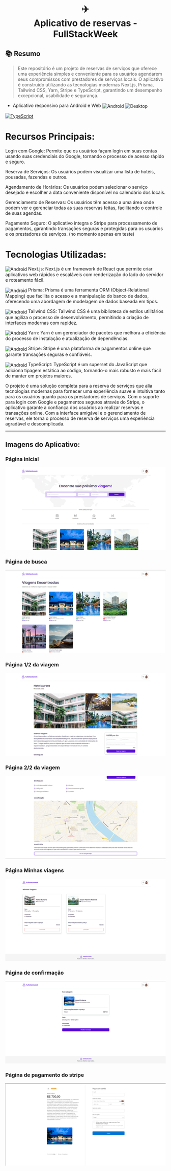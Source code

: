 <h1 align="center">
✈️<br>Aplicativo de reservas - FullStackWeek
</h1>

## 📚 Resumo

> Este repositório é um projeto de reservas de serviços que oferece uma experiência simples e conveniente para os usuários agendarem seus compromissos com prestadores de serviços locais. O aplicativo é construído utilizando as tecnologias modernas Next.js, Prisma, Tailwind CSS, Yarn, Stripe e TypeScript, garantindo um desempenho excepcional, usabilidade e segurança.

- Aplicativo responsivo para Android e Web
<img align="center" alt="Android" height="30" width="40" src="https://cdn-icons-png.flaticon.com/512/174/174836.png"> <img align="center" alt="Desktop" height="30" width="30" src="https://img.icons8.com/?size=512&id=iCwcOoy8tOGw&format=png">

<a href="https://full-stack-week.vercel.app" target="_blank">![TypeScript](https://img.shields.io/badge/ver-site-%23007ACC.svg?style=for-the-badge&logo=typescript&logoColor=white)</a>

# Recursos Principais:

Login com Google: Permite que os usuários façam login em suas contas usando suas credenciais do Google, tornando o processo de acesso rápido e seguro.

Reserva de Serviços: Os usuários podem visualizar uma lista de hotéis, pousadas, fazendas e outros.

Agendamento de Horários: Os usuários podem selecionar o serviço desejado e escolher a data conveniente disponível no calendário dos locais.

Gerenciamento de Reservas: Os usuários têm acesso a uma área onde podem ver e gerenciar todas as suas reservas feitas, facilitando o controle de suas agendas.

Pagamento Seguro: O aplicativo integra o Stripe para processamento de pagamentos, garantindo transações seguras e protegidas para os usuários e os prestadores de serviços. (no momento apenas em teste)

# Tecnologias Utilizadas:

<img align="center" alt="Android" height="30" width="30" src="https://www.drupal.org/files/project-images/nextjs-icon-dark-background.png"> Next.js: Next.js é um framework de React que permite criar aplicativos web rápidos e escaláveis com renderização do lado do servidor e roteamento fácil.

<img align="center" alt="Android" height="30" width="30" src="https://d2eip9sf3oo6c2.cloudfront.net/tags/images/000/001/287/square_480/prismaHD.png"> Prisma: Prisma é uma ferramenta ORM (Object-Relational Mapping) que facilita o acesso e a manipulação do banco de dados, oferecendo uma abordagem de modelagem de dados baseada em tipos.

<img align="center" alt="Android" height="30" width="30" src="https://avatars.githubusercontent.com/u/67109815?s=280&v=4"> Tailwind CSS: Tailwind CSS é uma biblioteca de estilos utilitários que agiliza o processo de desenvolvimento, permitindo a criação de interfaces modernas com rapidez.

<img align="center" alt="Android" height="30" width="30" src="https://seeklogo.com/images/Y/yarn-logo-F5E7A65FA2-seeklogo.com.png"> Yarn: Yarn é um gerenciador de pacotes que melhora a eficiência do processo de instalação e atualização de dependências.

<img align="center" alt="Android" height="30" width="30" src="https://img.icons8.com/?size=512&id=t9fIqVSKsYSK&format=png"> Stripe: Stripe é uma plataforma de pagamentos online que garante transações seguras e confiáveis.

<img align="center" alt="Android" height="30" width="30" src="https://img.icons8.com/?size=512&id=nCj4PvnCO0tZ&format=png"> TypeScript: TypeScript é um superset do JavaScript que adiciona tipagem estática ao código, tornando-o mais robusto e mais fácil de manter em projetos maiores.

O projeto é uma solução completa para a reserva de serviços que alia tecnologias modernas para fornecer uma experiência suave e intuitiva tanto para os usuários quanto para os prestadores de serviços. Com o suporte para login com Google e pagamentos seguros através do Stripe, o aplicativo garante a confiança dos usuários ao realizar reservas e transações online. Com a interface amigável e o gerenciamento de reservas, ele torna o processo de reserva de serviços uma experiência agradável e descomplicada.

---

## Imagens do Aplicativo:

### Página inicial
![image](https://github.com/MateusMaccos/FullStackWeek/blob/main/public/mainpage.png)

### Página de busca
![image](https://github.com/MateusMaccos/FullStackWeek/blob/main/public/search.png)

### Página 1/2 da viagem
![image](https://github.com/MateusMaccos/FullStackWeek/blob/main/public/hotelpage1.png)

### Página 2/2 da viagem
![image](https://github.com/MateusMaccos/FullStackWeek/blob/main/public/hotelpage2.png)

### Página Minhas viagens
![image](https://github.com/MateusMaccos/FullStackWeek/blob/main/public/mytrips.png)

### Página de confirmação
![image](https://github.com/MateusMaccos/FullStackWeek/blob/main/public/confirmation%20-%20Copia.png)

### Página de pagamento do stripe
![image](https://github.com/MateusMaccos/FullStackWeek/blob/main/public/payment.png)


